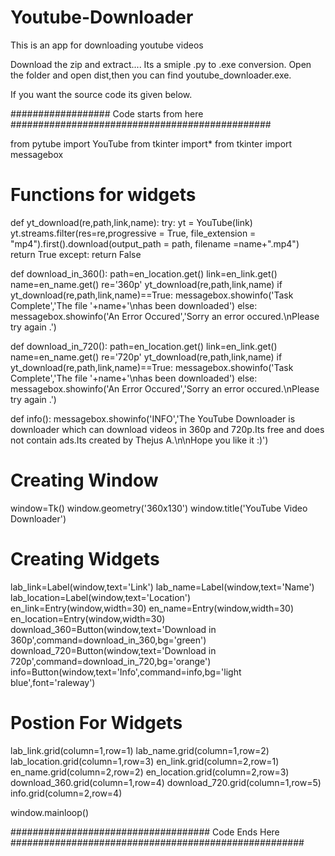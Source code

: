 # Youtube-Downloader
This is an app for downloading youtube videos

Download the zip and extract....
Its a smiple .py to .exe conversion.
Open the folder and open dist,then you can find youtube_downloader.exe.

If you want the source code its given below.

################## Code starts from here ###############################################

from pytube import YouTube
from tkinter import*
from tkinter import messagebox


# Functions for widgets

def yt_download(re,path,link,name):
    try:
        yt = YouTube(link)  
        yt.streams.filter(res=re,progressive = True, file_extension = "mp4").first().download(output_path = path, filename =name+".mp4")
        return True
    except:
        return False
    
def download_in_360():
    path=en_location.get()
    link=en_link.get()
    name=en_name.get()
    re='360p'
    yt_download(re,path,link,name)
    if yt_download(re,path,link,name)==True:
        messagebox.showinfo('Task Complete','The file '+name+'\nhas been downloaded')
    else:
        messagebox.showinfo('An Error Occured','Sorry an error occured.\nPlease try again .')

def download_in_720():
    path=en_location.get()
    link=en_link.get()
    name=en_name.get()
    re='720p'
    yt_download(re,path,link,name)
    if yt_download(re,path,link,name)==True:
        messagebox.showinfo('Task Complete','The file '+name+'\nhas been downloaded')
    else:
        messagebox.showinfo('An Error Occured','Sorry an error occured.\nPlease try again .')
    
def info():
    messagebox.showinfo('INFO','The YouTube Downloader is downloader which can download videos in 360p and 720p.Its free and does not contain ads.Its created by Thejus A.\n\nHope you like it :)')

# Creating Window

window=Tk()
window.geometry('360x130')
window.title('YouTube Video Downloader')

# Creating Widgets

lab_link=Label(window,text='Link')
lab_name=Label(window,text='Name')
lab_location=Label(window,text='Location')
en_link=Entry(window,width=30)
en_name=Entry(window,width=30)
en_location=Entry(window,width=30)
download_360=Button(window,text='Download in 360p',command=download_in_360,bg='green')
download_720=Button(window,text='Download in 720p',command=download_in_720,bg='orange')
info=Button(window,text='Info',command=info,bg='light blue',font='raleway')

# Postion For Widgets

lab_link.grid(column=1,row=1)
lab_name.grid(column=1,row=2)
lab_location.grid(column=1,row=3)
en_link.grid(column=2,row=1)
en_name.grid(column=2,row=2)
en_location.grid(column=2,row=3)
download_360.grid(column=1,row=4)
download_720.grid(column=1,row=5)
info.grid(column=2,row=4)


window.mainloop()

#################################### Code Ends Here #####################################################
